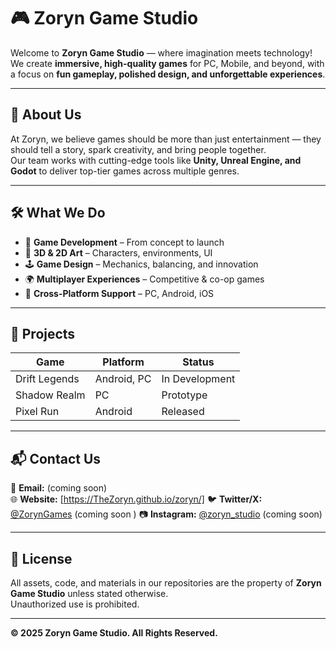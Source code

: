 # 🎮 Zoryn Game Studio

Welcome to **Zoryn Game Studio** — where imagination meets technology!  
We create **immersive, high-quality games** for PC, Mobile, and beyond, with a focus on **fun gameplay, polished design, and unforgettable experiences**.

---

## 🚀 About Us
At Zoryn, we believe games should be more than just entertainment — they should tell a story, spark creativity, and bring people together.  
Our team works with cutting-edge tools like **Unity, Unreal Engine, and Godot** to deliver top-tier games across multiple genres.

---

## 🛠 What We Do
- 🎯 **Game Development** – From concept to launch  
- 🎨 **3D & 2D Art** – Characters, environments, UI  
- 🕹 **Game Design** – Mechanics, balancing, and innovation  
- 🌍 **Multiplayer Experiences** – Competitive & co-op games  
- 📱 **Cross-Platform Support** – PC, Android, iOS  

---

## 📂 Projects
| Game | Platform | Status |
|------|----------|--------|
| Drift Legends | Android, PC | In Development |
| Shadow Realm | PC | Prototype |
| Pixel Run | Android | Released |

---

## 📬 Contact Us
📧 **Email:** (coming soon)  
🌐 **Website:** [https://TheZoryn.github.io/zoryn/] 
🐦 **Twitter/X:** [@ZorynGames](https://twitter.com/ZorynGames)  (coming soon )
📷 **Instagram:** [@zoryn_studio](https://instagram.com/zoryn_studio)  (coming soon)

---

## 📜 License
All assets, code, and materials in our repositories are the property of **Zoryn Game Studio** unless stated otherwise.  
Unauthorized use is prohibited.

---
**© 2025 Zoryn Game Studio. All Rights Reserved.**
